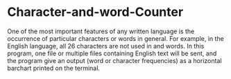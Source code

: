 # Character-and-word-Counter

One of the most important features of any written language is the occurrence of particular characters or words in general. For example, in the English language, all 26 characters are not used in and words.
In this program, one file or multiple files containing English text will be sent, and the program give an output (word or character frequencies) as a horizontal barchart printed on the terminal.
